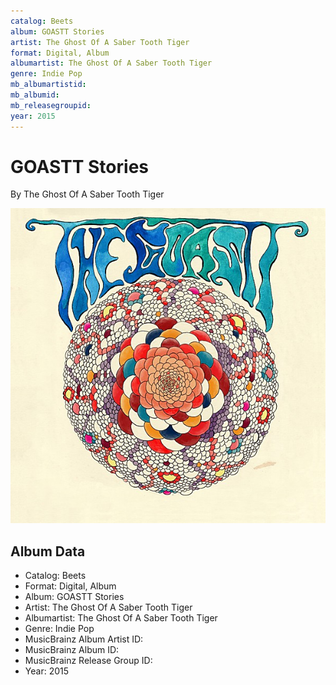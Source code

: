 ```yaml
---
catalog: Beets
album: GOASTT Stories
artist: The Ghost Of A Saber Tooth Tiger
format: Digital, Album
albumartist: The Ghost Of A Saber Tooth Tiger
genre: Indie Pop
mb_albumartistid: 
mb_albumid: 
mb_releasegroupid: 
year: 2015
---
```


# GOASTT Stories

By The Ghost Of A Saber Tooth Tiger

![](../../assets/beetscovers/The_Ghost_Of_A_Saber_Tooth_Tiger-GOASTT_Stories.jpg)

## Album Data

- Catalog: Beets
- Format: Digital, Album
- Album: GOASTT Stories
- Artist: The Ghost Of A Saber Tooth Tiger
- Albumartist: The Ghost Of A Saber Tooth Tiger
- Genre: Indie Pop
- MusicBrainz Album Artist ID: 
- MusicBrainz Album ID: 
- MusicBrainz Release Group ID: 
- Year: 2015

